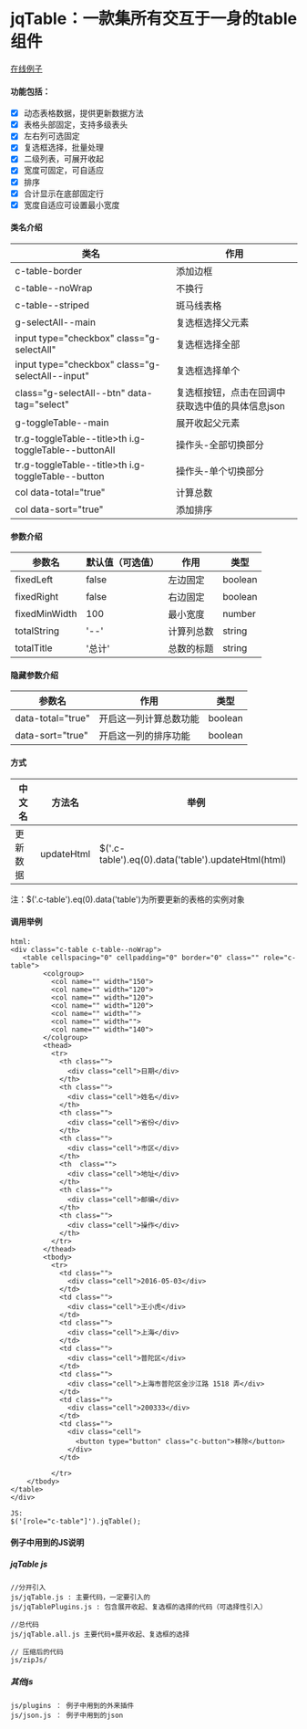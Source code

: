 # jqTable：一款集所有交互于一身的table组件

 [ 在线例子](https://qiuyaofan.github.io/jqTable/) 

#### 功能包括：

- [x] 动态表格数据，提供更新数据方法
- [x] 表格头部固定，支持多级表头
- [x] 左右列可选固定
- [x] 复选框选择，批量处理
- [x] 二级列表，可展开收起
- [x] 宽度可固定，可自适应
- [x] 排序
- [x] 合计显示在底部固定行
- [x] 宽度自适应可设置最小宽度

#### 类名介绍

|类名|作用|
|----|-----|
|c-table-border| 添加边框|
|c-table--noWrap| 不换行|
| c-table--striped| 斑马线表格|
|g-selectAll--main|复选框选择父元素|
|input type="checkbox" class="g-selectAll"|复选框选择全部|
|input type="checkbox" class="g-selectAll--input"|复选框选择单个|
|class="g-selectAll--btn" data-tag="select"|复选框按钮，点击在回调中获取选中值的具体信息json |
|g-toggleTable--main|展开收起父元素|
|tr.g-toggleTable--title>th i.g-toggleTable--buttonAll|操作头-全部切换部分|
|tr.g-toggleTable--title>th i.g-toggleTable--button|操作头-单个切换部分|
|col data-total="true"|计算总数|
|col data-sort="true"|添加排序|


#### 参数介绍

|参数名|默认值（可选值）|作用|类型|
|----|-----|-----|-----|
|fixedLeft| false| 左边固定|boolean|
|fixedRight| false| 右边固定|boolean|
|fixedMinWidth| 100| 最小宽度|number|
|totalString| '--'| 计算列总数|string|
|totalTitle|'总计'| 总数的标题| string |

#### 隐藏参数介绍

|参数名|作用|类型|
|----|-----|-----|
|data-total="true"| 开启这一列计算总数功能|boolean|
|data-sort="true"|开启这一列的排序功能|boolean|

#### 方式

|中文名|方法名|举例|
|----|-----|-----|
|更新数据|updateHtml| $('.c-table').eq(0).data('table').updateHtml(html)|

注：$('.c-table').eq(0).data('table')为所要更新的表格的实例对象

#### 调用举例
```
html:
<div class="c-table c-table--noWrap">
   <table cellspacing="0" cellpadding="0" border="0" class="" role="c-table">
		<colgroup>
		  <col name="" width="150">
		  <col name="" width="120">
		  <col name="" width="120">
		  <col name="" width="120">
		  <col name="" width="">
		  <col name="" width="">
		  <col name="" width="140">
		</colgroup>
		<thead>
		  <tr>
		    <th class="">
		      <div class="cell">日期</div>
		    </th>
		    <th class="">
		      <div class="cell">姓名</div>
		    </th>
		    <th class="">
		      <div class="cell">省份</div>
		    </th>
		    <th class="">
		      <div class="cell">市区</div>
		    </th>
		    <th  class="">
		      <div class="cell">地址</div>
		    </th>
		    <th class="">
		      <div class="cell">邮编</div>
		    </th>
		    <th class="">
		      <div class="cell">操作</div>
		    </th>
		  </tr>
		</thead>
		<tbody>
		  <tr>
		    <td class="">
		      <div class="cell">2016-05-03</div>
		    </td>
		    <td class="">
		      <div class="cell">王小虎</div>
		    </td>
		    <td class="">
		      <div class="cell">上海</div>
		    </td>
		    <td class="">
		      <div class="cell">普陀区</div>
		    </td>
		    <td class="">
		      <div class="cell">上海市普陀区金沙江路 1518 弄</div>
		    </td>
		    <td class="">
		      <div class="cell">200333</div>
		    </td>
		    <td class="">
		      <div class="cell">
		        <button type="button" class="c-button">移除</button>
		      </div>
		    </td>
		    
		  </tr>
	</tbody>
</table>
</div>

JS:
$('[role="c-table"]').jqTable();

```

#### 例子中用到的JS说明

##### jqTable js

```
//分开引入
js/jqTable.js : 主要代码，一定要引入的
js/jqTablePlugins.js : 包含展开收起、复选框的选择的代码（可选择性引入）

//总代码
js/jqTable.all.js 主要代码+展开收起、复选框的选择

// 压缩后的代码
js/zipJs/

```

##### 其他js
```
js/plugins ： 例子中用到的外来插件
js/json.js ： 例子中用到的json

```
